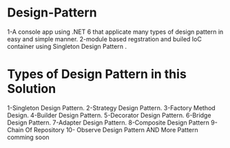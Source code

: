 # Design-Pattern
1-A console app using .NET 6 that applicate many types of design pattern in easy and simple manner.
2-module based regstration and builed IoC container using Singleton Design Pattern .

# Types of Design Pattern in this Solution 

1-Singleton Design Pattern.
2-Strategy Design Pattern.
3-Factory Method Design.
4-Builder Design Pattern.
5-Decorator Design Pattern.
6-Bridge Design Pattern.
7-Adapter Design Pattern.
8-Composite Design Pattern
9-Chain Of Repository
10- Observe Design Pattern
AND More Pattern comming soon
